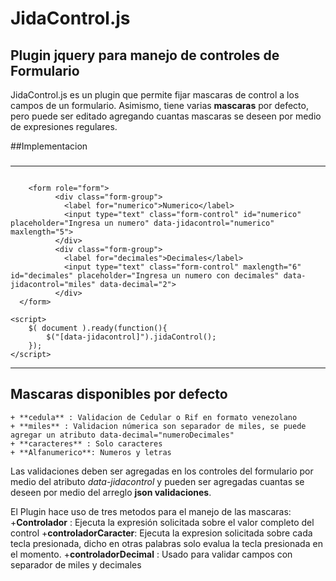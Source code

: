# JidaControl.js
## Plugin jquery para manejo de controles de Formulario

JidaControl.js es un plugin que permite fijar mascaras de control a los campos de un formulario. Asimismo, tiene varias
**mascaras** por defecto, pero puede ser editado agregando cuantas mascaras se deseen por medio de expresiones regulares.

##Implementacion

### 
***
``` 

	<form role="form">
		  <div class="form-group">
		    <label for="numerico">Numerico</label>
		    <input type="text" class="form-control" id="numerico" placeholder="Ingresa un numero" data-jidacontrol="numerico" maxlength="5">
		  </div>
		  <div class="form-group">
		    <label for="decimales">Decimales</label>
		    <input type="text" class="form-control" maxlength="6" id="decimales" placeholder="Ingresa un numero con decimales" data-jidacontrol="miles" data-decimal="2">
		  </div>
  </form>
 
<script>
	$( document ).ready(function(){
		$("[data-jidacontrol]").jidaControl();
	});
</script>
```
***

## Mascaras disponibles por defecto

	+ **cedula** : Validacion de Cedular o Rif en formato venezolano
	+ **miles** : Validacion númerica son separador de miles, se puede agregar un atributo data-decimal="numeroDecimales"
	+ **caracteres** : Solo caracteres
	+ **Alfanumerico**: Numeros y letras


Las validaciones deben ser agregadas en los controles del formulario por medio del atributo *data-jidacontrol* y pueden ser agregadas cuantas se deseen
por medio del arreglo **json validaciones**.

El Plugin hace uso de tres metodos para el manejo de las mascaras:
+**Controlador** : Ejecuta la expresión solicitada sobre el valor completo del control
+**controladorCaracter**: Ejecuta la expresion solicitada sobre cada tecla presionada, dicho en otras palabras solo evalua la tecla presionada en el momento.
+**controladorDecimal** : Usado para validar campos con separador de miles y decimales

